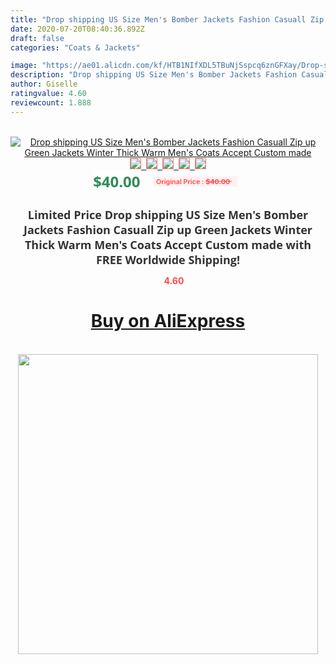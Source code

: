 ```yaml
---
title: "Drop shipping US Size Men's Bomber Jackets Fashion Casuall Zip up Green Jackets Winter Thick Warm Men's Coats Accept Custom made"
date: 2020-07-20T08:40:36.892Z
draft: false
categories: "Coats & Jackets"

image: "https://ae01.alicdn.com/kf/HTB1NIfXDL5TBuNjSspcq6znGFXay/Drop-shipping-US-Size-Men-s-Bomber-Jackets-Fashion-Casuall-Zip-up-Green-Jackets-Winter-Thick.jpg"
description: "Drop shipping US Size Men's Bomber Jackets Fashion Casuall Zip up Green Jackets Winter Thick Warm Men's Coats Accept Custom made"
author: Giselle
ratingvalue: 4.60
reviewcount: 1.888
---
```

<br>
<div style="text-align: center;">
<a href="https://s.click.aliexpress.com/e/_AVgacd" target="_blank" rel="nofollow noopener noreferrer"><img alt="Drop shipping US Size Men's Bomber Jackets Fashion Casuall Zip up Green Jackets Winter Thick Warm Men's Coats Accept Custom made" class="magnifier-image" src="https://ae01.alicdn.com/kf/HTB1NIfXDL5TBuNjSspcq6znGFXay/Drop-shipping-US-Size-Men-s-Bomber-Jackets-Fashion-Casuall-Zip-up-Green-Jackets-Winter-Thick.jpg_640x640.jpg">
<br>
<img style="border:1px solid salmon" src="https://ae01.alicdn.com/kf/HTB1NIfXDL5TBuNjSspcq6znGFXay/Drop-shipping-US-Size-Men-s-Bomber-Jackets-Fashion-Casuall-Zip-up-Green-Jackets-Winter-Thick.jpg_120x120.jpg">&nbsp;&nbsp;<img style="border:1px solid salmon" src="https://ae01.alicdn.com/kf/HTB1pIeQDMaTBuNjSszfq6xgfpXa0/Drop-shipping-US-Size-Men-s-Bomber-Jackets-Fashion-Casuall-Zip-up-Green-Jackets-Winter-Thick.jpg_120x120.jpg">&nbsp;&nbsp;<img style="border:1px solid salmon" src="https://ae01.alicdn.com/kf/HTB1SrW9DMmTBuNjy1Xbq6yMrVXaQ/Drop-shipping-US-Size-Men-s-Bomber-Jackets-Fashion-Casuall-Zip-up-Green-Jackets-Winter-Thick.jpg_120x120.jpg">&nbsp;&nbsp;<img style="border:1px solid salmon" src="_120x120.jpg">&nbsp;&nbsp;<img style="border:1px solid salmon" src="https://ae01.alicdn.com/kf/HTB11ZTNDQ9WBuNjSspeq6yz5VXai/Drop-shipping-US-Size-Men-s-Bomber-Jackets-Fashion-Casuall-Zip-up-Green-Jackets-Winter-Thick.jpg_120x120.jpg"></a></div><br0>
<div style="text-align: center;"><span style="background-color: white; border: 0px; box-sizing: border-box; color: seagreen; display: inline-block; font-family: &quot;open sans&quot; , &quot;arial&quot; , &quot;helvetica&quot; , sans-serif , &quot;heiti&quot;; font-size: 24px; font-stretch: inherit; font-weight: 700; line-height: inherit; margin: 0px 10px 0px 0px; padding: 0px; vertical-align: middle;">$40.00 </span>
<span style="background: rgb(255 , 241 , 241); border-radius: 3px; border: 0px; box-sizing: border-box; color: #ff4747; display: inline-block; font-family: inherit; font-size: 12px; font-stretch: inherit; font-style: inherit; font-variant: inherit; font-weight: 600; line-height: inherit; margin: 0px; padding: 2px 5px; transform: scale(0.9); vertical-align: middle;">Original Price : <b style="text-decoration: line-through;">$40.00 </b> &nbsp;&nbsp;</span></div>
<h1 style="color: #333333; display: inline-block; font-family: &quot;open sans&quot; , &quot;arial&quot; , &quot;helvetica&quot; , sans-serif , &quot;heiti&quot;; font-size: 18px; font-stretch: inherit; font-weight: 700; text-align: center;">Limited Price Drop shipping US Size Men's Bomber Jackets Fashion Casuall Zip up Green Jackets Winter Thick Warm Men's Coats Accept Custom made with FREE Worldwide Shipping!</h1>
<div style="color: #ff4747; text-align: center;">
<img src="https://4.bp.blogspot.com/-M0ZcTcb-5uY/XleCXlxnR4I/AAAAAAAAAEc/OrjgMkXV1oMQFaCRZj5HQwOCBcu3w1FegCPcBGAYYCw/s1600/star.png" style="height: 15px;">&nbsp;<b>4.60</b></div>
<div class="button_cont" align="center"><a class="buynow_a" href="https://s.click.aliexpress.com/e/_AVgacd" target="_blank" rel="nofollow noopener noreferrer"><H1>Buy on AliExpress</H1></a></div><br>
<div class="separator" style="clear: both; text-align: center;">
<img src="https://lh3.googleusercontent.com/-pTy5HemUv9M/XlePHvY0dAI/AAAAAAAAAE4/0nX5iRUoIWY8eMW9Dpxeirr157OZliDIgCLcBGAsYHQ/s1600/badge.gif" width="480">
</div>
